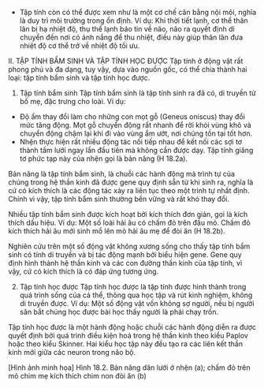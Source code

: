- Tập tính còn có thể được xem như là một cơ chế cân bằng nội môi, nghĩa là duy trì môi trường trong ổn định. Ví dụ: Khi thời tiết lạnh, cơ thể thân lân bị hạ nhiệt độ, thụ thể lạnh báo tin về não, não ra quyết định di chuyển đến nơi có ánh nắng để thu nhiệt, điều này giúp thân lân đưa nhiệt độ cơ thể trở về nhiệt độ tối ưu.

II. TẬP TÍNH BẨM SINH VÀ TẬP TÍNH HỌC ĐƯỢC
Tập tính ở động vật rất phong phú và đa dạng, tuy vậy, dựa vào nguồn gốc, có thể chia thành hai loại: tập tính bẩm sinh và tập tính học được.

1. Tập tính bẩm sinh
Tập tính bẩm sinh là tập tính sinh ra đã có, di truyền từ bố mẹ, đặc trưng cho loài. Ví dụ:
- Độ ẩm thay đổi làm cho những con mọt gỗ (Geneus oniscus) thay đổi mức tăng động. Mọt gỗ chuyển động rất nhanh để rời khỏi vùng khô và chuyển động chậm lại khi đi vào vùng ẩm ướt, nơi chúng tồn tại tốt hơn.
- Nhện thực hiện rất nhiều động tác nối tiếp nhau để kết nối các sợi tơ thành tấm lưới ngay lần đầu tiên mà không cần được dạy. Tập tính giăng tơ phức tạp này của nhện gọi là bản năng (H 18.2a).

Bản năng là tập tính bẩm sinh, là chuỗi các hành động mà trình tự của chúng trong hệ thần kinh đã được gene quy định sẵn từ khi sinh ra, nghĩa là cứ có kích thích là các động tác xảy ra liên tục theo một trình tự nhất định. Chính vì vậy, tập tính bẩm sinh thường bền vững và rất khó thay đổi.

Nhiều tập tính bẩm sinh được kích hoạt bởi kích thích đơn giản, gọi là kích thích dấu hiệu. Ví dụ: Một số loài hải âu có chấm đỏ trên đầu mỏ. Chấm đỏ kích thích hải âu mới sinh mổ lên mỏ hải âu mẹ để đòi ăn (H 18.2b).

Nghiên cứu trên một số động vật không xương sống cho thấy tập tính bẩm sinh có tính di truyền và bị tác động mạnh bởi biểu hiện gene. Gene quy định hình thành hệ thần kinh và các con đường thần kinh của tập tính, vì vậy, cứ có kích thích là có đáp ứng tương ứng.

2. Tập tính học được
Tập tính học được là tập tính được hình thành trong quá trình sống của cá thể, thông qua học tập và rút kinh nghiệm, không di truyền được. Ví dụ: Một số động vật vốn không sợ người, nếu bị người săn bắt chúng học được bài học thấy người là phải chạy trốn.

Tập tính học được là một hành động hoặc chuỗi các hành động diễn ra được quyết định bởi quá trình điều kiện hoá trong hệ thần kinh theo kiểu Paplov hoặc theo kiểu Skinner. Hai kiểu học tập này đều tạo ra các liên kết thần kinh mới giữa các neuron trong não bộ.

[Hình ảnh minh họa]
Hình 18.2. Bản năng dăn lưới ở nhện (a); chấm đỏ trên mỏ chim mẹ kích thích chim non đòi ăn (b)
